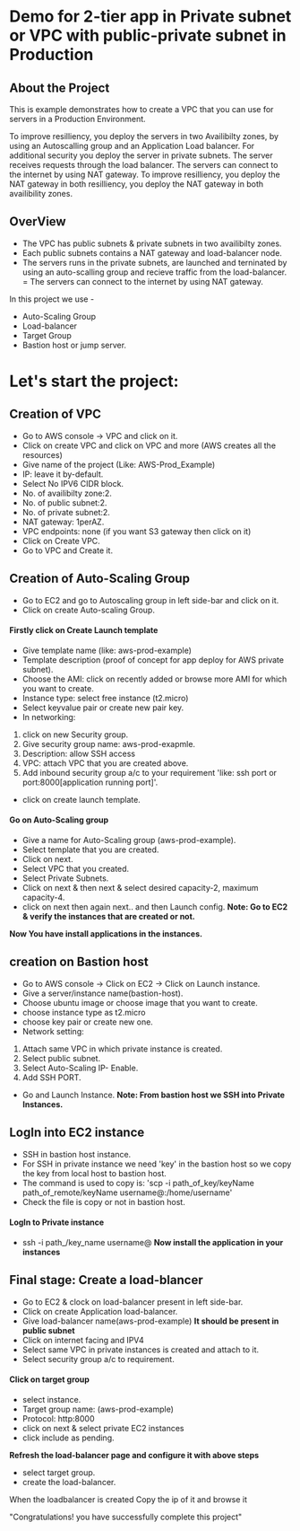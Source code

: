 # Demo for 2-tier app in Private subnet or VPC with public-private subnet in Production

## About the Project
This is example demonstrates how to create a VPC that you can use for servers in a Production Environment.

To improve resilliency, you deploy the servers in two Availibilty zones, by using an Autoscalling group and an Application Load balancer. For additional security you deploy the server in private subnets. The server receives requests through the load balancer. The servers can connect to the internet by using NAT gateway. To improve resilliency, you deploy the NAT gateway in both resilliency, you deploy the NAT gateway in both availibility zones.

## OverView
- The VPC has public subnets & private subnets in two availibilty zones.
- Each public subnets contains a NAT gateway and load-balancer node.
- The servers runs in the private subnets, are launched and terninated by using an auto-scalling group and recieve traffic from the load-balancer.
= The servers can connect to the internet by using NAT gateway.

In this project we use -
- Auto-Scaling Group
- Load-balancer
- Target Group
- Bastion host or jump server.

# Let's start the project:

## Creation of VPC
- Go to AWS console -> VPC and click on it.
- Click on create VPC and click on VPC and more (AWS creates all the resources)
- Give name of the project (Like: AWS-Prod_Example)
- IP: leave it by-default.
- Select No IPV6 CIDR block.
- No. of availibilty zone:2.
- No. of public subnet:2.
- No. of private subnet:2.
- NAT gateway: 1perAZ.
- VPC endpoints: none (if you want S3 gateway then click on it)
- Click on Create VPC.
- Go to VPC and Create it.

## Creation of Auto-Scaling Group
- Go to EC2 and go to Autoscaling group in left side-bar and click on it.
- Click on create Auto-scaling Group.

#### Firstly click on Create Launch template
- Give template name (like: aws-prod-example)
- Template description (proof of concept for app deploy for AWS private subnet).
- Choose the AMI: click on recently added or browse more AMI for which you want to create.
- Instance type: select free instance (t2.micro)
- Select keyvalue pair or create new pair key.
- In networking:
1. click on new Security group.
2. Give security group name: aws-prod-exapmle.
3. Description: allow SSH access
4. VPC: attach VPC that you are created above.
5. Add inbound security group a/c to your requirement 'like: ssh port or port:8000[application running port]'.
- click on create launch template.

#### Go on Auto-Scaling group
- Give a name for Auto-Scaling group (aws-prod-example).
- Select template that you are created.
- Click on next.
- Select VPC that you created.
- Select Private Subnets.
- Click on next & then next & select desired capacity-2, maximum capacity-4.
- click on next then again next.. and then Launch config.
**Note: Go to EC2 & verify the instances that are created or not.**

**Now You have install applications in the instances.**

## creation on Bastion host
- Go to AWS console -> Click on EC2 -> Click on Launch instance.
- Give a server/instance name(bastion-host).
- Choose ubuntu image or choose image that you want to create.
- choose instance type as t2.micro 
- choose key pair or create new one.
- Network setting:
1. Attach same VPC in which private instance is created.
2. Select public subnet.
3. Select Auto-Scaling IP- Enable.
4. Add SSH PORT.
- Go and Launch Instance.
**Note: From bastion host we SSH into Private Instances.**

## LogIn into EC2 instance
- SSH in bastion host instance.
- For SSH in private instance we need 'key' in the bastion host so we copy the key from local host to bastion host.
- The command is used to copy is: 'scp -i path_of_key/keyName path_of_remote/keyName username@<ip of bastion server>:/home/username'
- Check the file is copy or not in bastion host.

#### LogIn to Private instance
- ssh -i path_/key_name username@<ip of private instance>
**Now install the application in your instances**

## Final stage: Create a load-blancer
- Go to EC2 & clock on load-balancer present in left side-bar.
- Click on create Application load-balancer.
- Give load-balancer name(aws-prod-example) **It should be present in public subnet**
- Click on internet facing and IPV4
- Select same VPC in private instances is created and attach to it.
- Select security group a/c to requirement.

#### Click on target group
- select instance.
- Target group name: (aws-prod-example)
- Protocol: http:8000
- click on next & select private EC2 instances
- click include as pending.

**Refresh the load-balancer page and configure it with above steps**

- select target group.
- create the load-balancer.

When the loadbalancer is created Copy the ip of it and browse it

"Congratulations! you have successfully complete this project"

 



